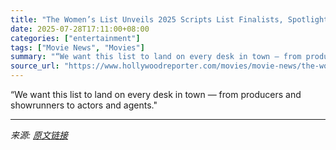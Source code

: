 ```yaml
---
title: "The Women’s List Unveils 2025 Scripts List Finalists, Spotlighting Unproduced Screenplays"
date: 2025-07-28T17:11:00+08:00
categories: ["entertainment"]
tags: ["Movie News", "Movies"]
summary: "“We want this list to land on every desk in town — from producers and showrunners to actors and agents.\""
source_url: "https://www.hollywoodreporter.com/movies/movie-news/the-womens-list-2025-scripts-list-finalists-1236330683/"
---
```


“We want this list to land on every desk in town — from producers and showrunners to actors and agents."

---

*来源: [原文链接](https://www.hollywoodreporter.com/movies/movie-news/the-womens-list-2025-scripts-list-finalists-1236330683/)*
